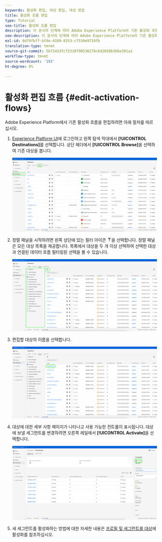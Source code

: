 ```yaml
---
keywords: 활성화 편집, 대상 편집, 대상 편집
title: 활성화 흐름 편집
type: Tutorial
seo-title: 활성화 흐름 편집
description: 이 문서의 단계에 따라 Adobe Experience Platform의 기존 활성화 과정을 편집합니다.
seo-description: 이 문서의 단계에 따라 Adobe Experience Platform의 기존 활성화 과정을 편집합니다.
exl-id: 0d79fbff-bfde-4109-8353-c7530e9719fb
translation-type: tm+mt
source-git-commit: 5b72433fcf2318f98538278c6d2650b366e391a2
workflow-type: tm+mt
source-wordcount: '193'
ht-degree: 0%

---
```


# 활성화 편집 흐름 {#edit-activation-flows}

Adobe Experience Platform에서 기존 활성화 흐름을 편집하려면 아래 절차를 따르십시오.

1. [Experience Platform UI](https://platform.adobe.com/)에 로그인하고 왼쪽 탐색 막대에서 **[!UICONTROL Destinations]**&#x200B;를 선택합니다. 상단 헤더에서 **[!UICONTROL Browse]**&#x200B;을 선택하여 기존 대상을 봅니다.

   ![검색 대상](../assets/ui/edit-activation/browse-destinations.png)

2. 정렬 패널을 시작하려면 왼쪽 상단에 있는 필터 아이콘 ![필터 아이콘](../assets/ui/edit-activation/filter.png)을 선택합니다. 정렬 패널은 모든 대상 목록을 제공합니다. 목록에서 대상을 두 개 이상 선택하여 선택한 대상과 연결된 데이터 흐름 필터링된 선택을 볼 수 있습니다.

   ![필터 대상](../assets/ui/edit-activation/filter-destinations.png)

3. 편집할 대상의 이름을 선택합니다.

   ![대상 선택](../assets/ui/edit-activation/destination-select.png)

4. 대상에 대한 세부 사항 페이지가 나타나고 사용 가능한 컨트롤이 표시됩니다. 대상에 보낼 세그먼트를 변경하려면 오른쪽 레일에서 **[!UICONTROL Activate]**&#x200B;을 선택합니다.

   ![대상 세부 사항](../assets/ui/edit-activation/destination-details.png)

5. 새 세그먼트를 활성화하는 방법에 대한 자세한 내용은 [프로필 및 세그먼트를 대상](activate-destinations.md)에 활성화를 참조하십시오.
